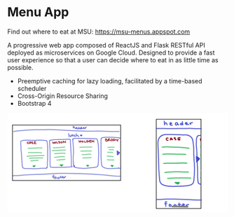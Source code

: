 # Menu App

Find out where to eat at MSU: https://msu-menus.appspot.com

A progressive web app composed of ReactJS and Flask RESTful API deployed as microservices on Google Cloud.
Designed to provide a fast user experience so that a user can decide where to eat in as little time as possible.
* Preemptive caching for lazy loading, facilitated by a time-based scheduler
* Cross-Origin Resource Sharing
* Bootstrap 4

![Front-end Mockup](https://raw.githubusercontent.com/kumquatninja/menu-app/master/mockup.png)
